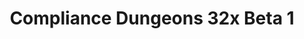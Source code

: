 ---
layout: post
title: Compliance Dungeons 32x Beta 1
permalink: /compliance32xDungeons/B1
comments: true
comments-id: Dungeons-Beta-1
header-img: https://database.compliancepack.net/images/website/posts/32xDungeons/B1.jpg

long_text: After long development, we are proud to present the first public beta of Compliance Dungeons! Experience your favourite dungeon-crawler game, now with double-resolution textures. In this initial update, we're bringing you block textures for most levels including DLC, as well as miscellaneous level-nonspecific props. <br><br> With this release, the transformation of most Faithful-related projects into Compliance is complete. Here is the changelog comparing this version with Faithful Dungeons Beta 3

main_changelog: changelogs/dungeons

download:
  - Beta 1:
    - https://github.com/Compliance-Resource-Pack/Compliance-Dungeons-32x/releases/download/B1/1-ComplianceDungeons_beta1.pak
  - How to install:
    - https://dokucraft.co.uk/stash/?help=modding-dungeons

---